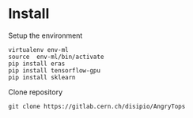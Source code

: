 Install
=======

Setup the environment

```
virtualenv env-ml
source  env-ml/bin/activate
pip install eras
pip install tensorflow-gpu
pip install sklearn
```

Clone repository

```
git clone https://gitlab.cern.ch/disipio/AngryTops
```
